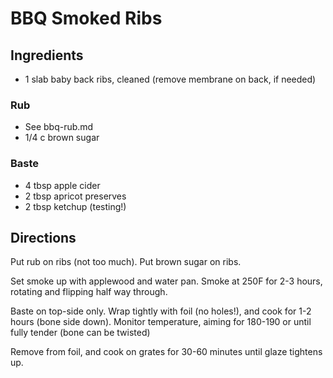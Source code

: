 # BBQ Smoked Ribs

## Ingredients
- 1 slab baby back ribs, cleaned (remove membrane on back, if needed)

### Rub
- See bbq-rub.md
- 1/4 c brown sugar

### Baste
- 4 tbsp apple cider
- 2 tbsp apricot preserves 
- 2 tbsp ketchup (testing!)

## Directions

Put rub on ribs (not too much). Put brown sugar on ribs. 

Set smoke up with applewood and water pan. Smoke at 250F for 2-3 hours, rotating and flipping half way through.

Baste on top-side only. Wrap tightly with foil (no holes!), and cook for 1-2 hours (bone side down). Monitor temperature, aiming for 180-190 or until fully tender (bone can be twisted)

Remove from foil, and cook on grates for 30-60 minutes until glaze tightens up.


